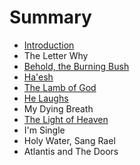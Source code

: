 # Summary

* [Introduction](README.md)
* The Letter Why
* [Behold, the Burning Bush](behold,_the_burning_bush.md)
* [Ha'esh](chapter1.md)
* [The Lamb of God](the_lamb_of_god.md)
* [He Laughs](hamd.md/he_laughs.md)
* My Dying Breath
* [The Light of Heaven](the_light_of_heaven.md)
* I'm Single
* Holy Water, Sang Rael
* Atlantis and The Doors

